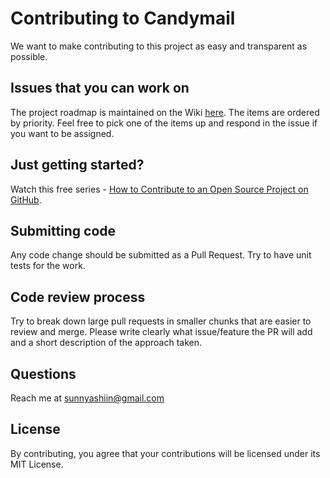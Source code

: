 # Contributing to Candymail
We want to make contributing to this project as easy and transparent as possible.

## Issues that you can work on 
The project roadmap is maintained on the Wiki [here](https://github.com/bdcorps/candymail/wiki/Project-Roadmap). The items are ordered by priority. Feel free to pick one of the items up and respond in the issue if you want to be assigned. 

## Just getting started?
Watch this free series - [How to Contribute to an Open Source Project on GitHub](https://egghead.io/courses/how-to-contribute-to-an-open-source-project-on-github).

## Submitting code
Any code change should be submitted as a Pull Request. Try to have unit tests for the work. 

## Code review process
Try to break down large pull requests in smaller chunks that are easier to review and merge. Please write clearly what issue/feature the PR will add and a short description of the approach taken.

## Questions
Reach me at [sunnyashiin@gmail.com](mailto:sunnyashiin@gmail.com)

## License
By contributing, you agree that your contributions will be licensed under its MIT License.
